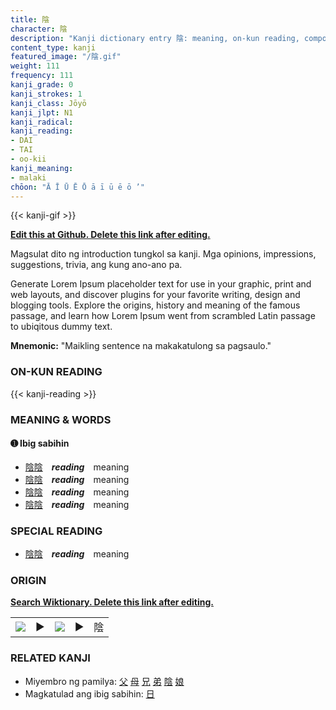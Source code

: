 ```yaml
---
title: 陰
character: 陰
description: "Kanji dictionary entry 陰: meaning, on-kun reading, compounds, origin, related kanji"
content_type: kanji
featured_image: "/陰.gif"
weight: 111
frequency: 111
kanji_grade: 0
kanji_strokes: 1
kanji_class: Jōyō
kanji_jlpt: N1
kanji_radical: 
kanji_reading: 
- DAI
- TAI
- oo-kii
kanji_meaning:
- malaki
chōon: "Ā Ī Ū Ē Ō ā ī ū ē ō ’"
---
```

[//]: # (Don't edit the line below. Kanji animated GIF code is automatically generated.)
{{< kanji-gif >}}

[//]: # (Edit below this line.)

**[Edit this at Github. Delete this link after editing.](https://github.com/tim0g/tim/tree/main/content/kanji/陰/index.md)**

Magsulat dito ng introduction tungkol sa kanji. Mga opinions, impressions, suggestions, trivia, ang kung ano-ano pa.

Generate Lorem Ipsum placeholder text for use in your graphic, print and web layouts, and discover plugins for your favorite writing, design and blogging tools. Explore the origins, history and meaning of the famous passage, and learn how Lorem Ipsum went from scrambled Latin passage to ubiqitous dummy text.
 
**Mnemonic:** "Maikling sentence na makakatulong sa pagsaulo."

### ON-KUN READING

[//]: # (Don't edit the line below. ON-KUN READING code is automatically generated.)
{{< kanji-reading >}}

### MEANING & WORDS

#### ➊ **Ibig sabihin**
  - [陰](../陰)[陰](../陰)　***reading***　meaning
  - [陰](../陰)[陰](../陰)　***reading***　meaning
  - [陰](../陰)[陰](../陰)　***reading***　meaning
  - [陰](../陰)[陰](../陰)　***reading***　meaning

### SPECIAL READING
  - [陰](../陰)[陰](../陰)　***reading***　meaning

### ORIGIN

**[Search Wiktionary. Delete this link after editing.](https://wiktionary.org/wiki/陰)**
<table class="kanji-table"><tr><td>
<img src="60px-陰-bronze.svg.png">
</td><td>▶</td><td>
<img src="60px-陰-oracle.svg.png">
</td><td>▶</td>
<td class="kanji-origin">陰</td>
</tr></table>

### RELATED KANJI
- Miyembro ng pamilya: [父](../父) [母](../母) [兄](../兄) [弟](../弟) [陰](../陰) [娘](../娘)
- Magkatulad ang ibig sabihin: [日](../日)
